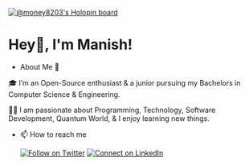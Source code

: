 [![@money8203's Holopin board](https://holopin.io/api/user/board?user=money8203)](https://holopin.io/@money8203)

# Hey👋, I'm Manish!

- About Me 🚀

🎓 I’m an Open-Source enthusiast & a junior pursuing my Bachelors in Computer Science & Engineering. 

👨‍💻 I am passionate about Programming, Technology, Software Development, Quantum World,  & I enjoy learning new things.

- 📫 How to reach me                                                                                                                                                     

   [![Follow on Twitter](https://img.shields.io/badge/--twitter?label=Twitter&logo=Twitter&style=social)](https://twitter.com/ManishT93598843) [![Connect on LinkedIn](https://img.shields.io/badge/--linkedin?label=LinkedIn&logo=LinkedIn&style=social)](https://www.linkedin.com/in/manish-tyagi-8b7b22217)


